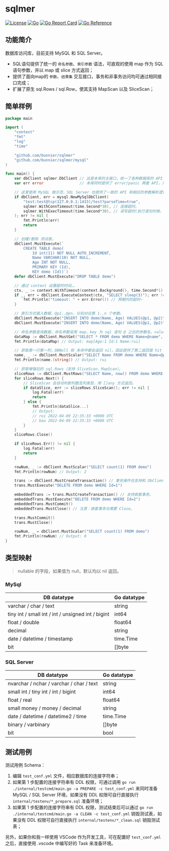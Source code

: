 # sqlmer

[![License](https://img.shields.io/badge/license-MIT-brightgreen.svg?style=flat)](https://opensource.org/licenses/MIT)
[![Go](https://github.com/bunnier/sqlmer/actions/workflows/go.yml/badge.svg)](https://github.com/bunnier/sqlmer/actions/workflows/go.yml)
[![Go Report Card](https://goreportcard.com/badge/github.com/bunnier/sqlmer)](https://goreportcard.com/report/github.com/bunnier/sqlmer)
[![Go Reference](https://pkg.go.dev/badge/github.com/bunnier/sqlmer.svg)](https://pkg.go.dev/github.com/bunnier/sqlmer)

## 功能简介

数据库访问库，目前支持 MySQL 和 SQL Server。

- SQL语句提供了统一的 `命名参数`、`索引参数` 语法，可直观的使用 map 作为 SQL 语句参数，并以 map 或 slice 方式返回；
- 提供了面向map的 `参数`、`结果集` 交互接口，事务和非事务访问均可通过相同接口完成；
- 扩展了原生 sql.Rows / sql.Row，使其支持 MapScan 以及 SliceScan；

## 简单样例

```go
package main

import (
	"context"
	"fmt"
	"log"
	"time"

	"github.com/bunnier/sqlmer"
	"github.com/bunnier/sqlmer/mysql"
)

func main() {
	var dbClient sqlmer.DbClient // 这是本库的主接口，统一了各种数据库的 API 操作。
	var err error                // 本库同时提供了 error/panic 两套 API，为了 demo 更为简洁，后续主要通过 panic(Must) 版本 API 演示。

	// 这里使用 MySQL 做示范，SQL Server 也提供了一致的 API 和相应的参数解析逻辑。
	if dbClient, err = mysql.NewMySqlDbClient(
		"test:test@tcp(127.0.0.1:1433)/test?parseTime=true",
		sqlmer.WithConnTimeout(time.Second*30), // 连接超时。
		sqlmer.WithExecTimeout(time.Second*30), // 读写超时(执行语句时候，如果没有指定超时时间，默认用这个)。
	); err != nil {
		fmt.Println(err)
		return
	}

	// 创建/删除 测试表。
	dbClient.MustExecute(`
		CREATE TABLE demo(
			Id int(11) NOT NULL AUTO_INCREMENT,
			Name VARCHAR(10) NOT NULL,
			Age INT NOT NULL,
			PRIMARY KEY (Id),
			KEY demo (Id))`)
	defer dbClient.MustExecute("DROP TABLE demo")

	// 通过 context 设置超时时间。。
	ctx, _ := context.WithTimeout(context.Background(), time.Second*1)
	if _, err = dbClient.ExecuteContext(ctx, "SELECT sleep(3)"); err != nil {
		fmt.Println("timeout: " + err.Error()) // 预期内的超时~
	}

	// 索引方式插入数据，@p1..@pn，分别对应第 1..n 个参数。
	dbClient.MustExecute("INSERT INTO demo(Name, Age) VALUES(@p1, @p2)", "rui", 1)
	dbClient.MustExecute("INSERT INTO demo(Name, Age) VALUES(@p1, @p2)", "bao", 2)

	// 命名参数查询数据，命名参数采用 map，key 为 sql 语句 @ 之后的参数名，value 为值。
	dataMap := dbClient.MustGet("SELECT * FROM demo WHERE Name=@name", map[string]any{"name": "rui"})
	fmt.Println(dataMap) // Output: map[Age:1 Id:1 Name:rui]

	// 获取第一行第一列，DBNull 和 未命中都会返回 nil，因此提供了第二返回值 hit（bool 类型）来区分是 DBNull 和无数据，这里不是可空字段因此无需判断。
	name, _ := dbClient.MustScalar("SELECT Name FROM demo WHERE Name=@p1", "rui")
	fmt.Println(name.(string)) // Output: rui

	// 获取增强后的 sql.Rows（支持 SliceScan、MapScan）。
	sliceRows := dbClient.MustRows("SELECT Name, now() FROM demo WHERE Name IN (@p1, @p2)", "rui", "bao")
	for sliceRows.Next() {
		// SliceScan 会自动判断列数及列类型，用 []any 方式返回。
		if dataSlice, err := sliceRows.SliceScan(); err != nil {
			log.Fatal(err)
			return
		} else {
			fmt.Println(dataSlice...)
			// Output:
			// rui 2022-04-09 22:35:33 +0000 UTC
			// bao 2022-04-09 22:35:33 +0000 UTC
		}
	}
	sliceRows.Close()

	if sliceRows.Err() != nil {
		log.Fatal(err)
		return
	}

	rowNum, _ := dbClient.MustScalar("SELECT count(1) FROM demo")
	fmt.Println(rowNum) // Output: 2

	trans := dbClient.MustCreateTransaction() // 事务操作也支持和 DbClient 几乎一致的 API。
	trans.MustExecute("DELETE FROM demo WHERE Id=1")

	embeddedTrans := trans.MustCreateTransaction() // 支持嵌套事务。
	embeddedTrans.MustExecute("DELETE FROM demo WHERE Id=2")
	embeddedTrans.MustCommit()
	embeddedTrans.MustClose() // 注意：嵌套事务也需要 Close。

	trans.MustCommit()
	trans.MustClose()

	rowNum, _ = dbClient.MustScalar("SELECT count(1) FROM demo")
	fmt.Println(rowNum) // Output: 0
}
```

## 类型映射

> nullable 的字段，如果值为 null，默认均以 nil 返回。

### MySql

| DB datatype                                        | Go datatype |
|----------------------------------------------------|-------------|
| varchar / char / text                              | string      |
| tiny int / small int / int / unsigned int / bigint | int64       |
| float / double                                     | float64     |
| decimal                                            | string      |
| date / datetime / timestamp                        | time.Time   |
| bit                                                | []byte      |

### SQL Server

| DB datatype                              | Go datatype |
|------------------------------------------|-------------|
| nvarchar / nchar / varchar / char / text | string      |
| small int / tiny int / int / bigint      | int64       |
| float / real                             | float64     |
| small money / money / decimal            | string      |
| date / datetime / datetime2 / time       | time.Time   |
| binary / varbinary                       | []byte      |
| bit                                      | bool        |

## 测试用例

测试用例 Schema：

1. 编辑 `test_conf.yml` 文件，相应数据库的连接字符串；
2. 如果第 1 步配置的连接字符串有 DDL 权限，可通过调用 `go run ./internal/testcmd/main.go -a PREPARE -c test_conf.yml` 来同时准备 MySQL / SQL Server 环境，如果没有 DDL 权限可自行直接执行 `internal/testenv/*_prepare.sql` 准备环境；
3. 如果第 1 步配置的连接字符串有 DDL 权限，测试结束后可以通过 `go run ./internal/testcmd/main.go -a CLEAN -c test_conf.yml` 销毁测试表，如果没有 DDL 权限可自行直接执行 `internal/testenv/*_clean.sql` 销毁测试表；

另外，如果你和我一样使用 VSCode 作为开发工具，可在配置好 `test_conf.yml` 之后，直接使用 .vscode 中编写好的 Task 来准备环境。
